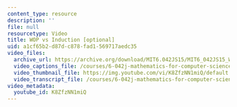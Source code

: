 ```yaml
---
content_type: resource
description: ''
file: null
resourcetype: Video
title: WOP vs Induction [optional]
uid: a1cf65b2-d87d-c878-fad1-569717aedc35
video_files:
  archive_url: https://archive.org/download/MIT6.042JS15/MIT6_042JS15_WOPvsInduction_ipod.mp4
  video_captions_file: /courses/6-042j-mathematics-for-computer-science-spring-2015/3deaaaadc64b58aeab80ed6de71fbe4c_K8ZfzNN1miQ.vtt
  video_thumbnail_file: https://img.youtube.com/vi/K8ZfzNN1miQ/default.jpg
  video_transcript_file: /courses/6-042j-mathematics-for-computer-science-spring-2015/50397e6b2713ab513e2a50d5f8d94ea6_K8ZfzNN1miQ.pdf
video_metadata:
  youtube_id: K8ZfzNN1miQ
---
```

